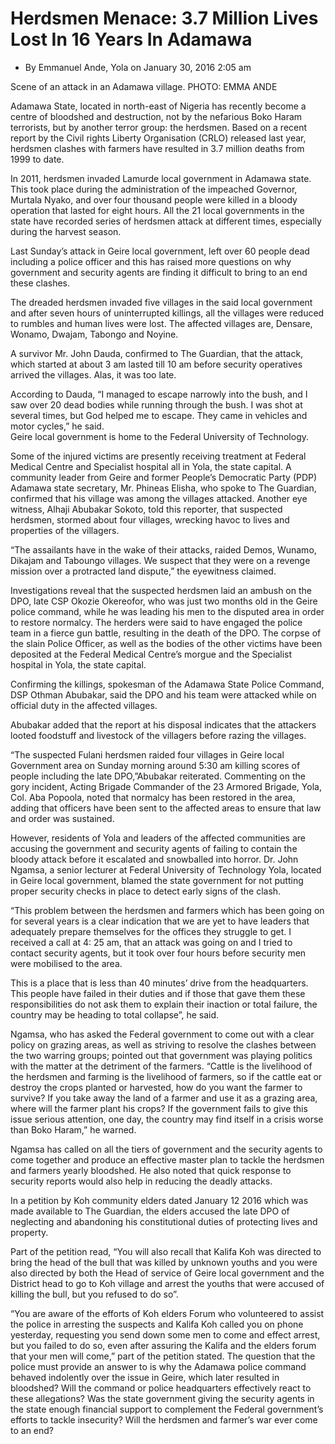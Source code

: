 # Herdsmen Menace: 3.7 Million Lives Lost In 16 Years In Adamawa

  * By Emmanuel Ande, Yola on January 30, 2016 2:05 am 

Scene of an attack in an Adamawa village. PHOTO: EMMA ANDE

Adamawa State, located in north-east of Nigeria has recently become a centre of bloodshed and destruction, not by the nefarious Boko Haram terrorists, but by another terror group: the herdsmen. Based on a recent report by the Civil rights Liberty Organisation \(CRLO\) released last year, herdsmen clashes with farmers have resulted in 3.7 million deaths from 1999 to date.

In 2011, herdsmen invaded Lamurde local government in Adamawa state. This took place during the administration of the impeached Governor, Murtala Nyako, and over four thousand people were killed in a bloody operation that lasted for eight hours. All the 21 local governments in the state have recorded series of herdsmen attack at different times, especially during the harvest season.

Last Sunday’s attack in Geire local government, left over 60 people dead including a police officer and this has raised more questions on why government and security agents are finding it difficult to bring to an end these clashes.

The dreaded herdsmen invaded five villages in the said local government and after seven hours of uninterrupted killings, all the villages were reduced to rumbles and human lives were lost. The affected villages are, Densare, Wonamo, Dwajam, Tabongo and Noyine.

A survivor Mr. John Dauda, confirmed to The Guardian, that the attack, which started at about 3 am lasted till 10 am before security operatives arrived the villages. Alas, it was too late.

According to Dauda, “I managed to escape narrowly into the bush, and I saw over 20 dead bodies while running through the bush. I was shot at several times, but God helped me to escape. They came in vehicles and motor cycles,” he said.  
Geire local government is home to the Federal University of Technology.

Some of the injured victims are presently receiving treatment at Federal Medical Centre and Specialist hospital all in Yola, the state capital. A community leader from Geire and former People’s Democratic Party \(PDP\) Adamawa state secretary, Mr. Phineas Elisha, who spoke to The Guardian, confirmed that his village was among the villages attacked. Another eye witness, Alhaji Abubakar Sokoto, told this reporter, that suspected herdsmen, stormed about four villages, wrecking havoc to lives and properties of the villagers.

“The assailants have in the wake of their attacks, raided Demos, Wunamo, Dikajam and Taboungo villages. We suspect that they were on a revenge mission over a protracted land dispute,” the eyewitness claimed.

Investigations reveal that the suspected herdsmen laid an ambush on the DPO, late CSP Okozie Okereofor, who was just two months old in the Geire police command, while he was leading his men to the disputed area in order to restore normalcy. The herders were said to have engaged the police team in a fierce gun battle, resulting in the death of the DPO. The corpse of the slain Police Officer, as well as the bodies of the other victims have been deposited at the Federal Medical Centre’s morgue and the Specialist hospital in Yola, the state capital.

Confirming the killings, spokesman of the Adamawa State Police Command, DSP Othman Abubakar, said the DPO and his team were attacked while on official duty in the affected villages.

Abubakar added that the report at his disposal indicates that the attackers looted foodstuff and livestock of the villagers before razing the villages.

“The suspected Fulani herdsmen raided four villages in Geire local Government area on Sunday morning around 5:30 am killing scores of people including the late DPO,”Abubakar reiterated. Commenting on the gory incident, Acting Brigade Commander of the 23 Armored Brigade, Yola, Col. Aba Popoola, noted that normalcy has been restored in the area, adding that officers have been sent to the affected areas to ensure that law and order was sustained.

However, residents of Yola and leaders of the affected communities are accusing the government and security agents of failing to contain the bloody attack before it escalated and snowballed into horror. Dr. John Ngamsa, a senior lecturer at Federal University of Technology Yola, located in Geire local government, blamed the state government for not putting proper security checks in place to detect early signs of the clash.

“This problem between the herdsmen and farmers which has been going on for several years is a clear indication that we are yet to have leaders that adequately prepare themselves for the offices they struggle to get. I received a call at 4: 25 am, that an attack was going on and I tried to contact security agents, but it took over four hours before security men were mobilised to the area.

This is a place that is less than 40 minutes’ drive from the headquarters. This people have failed in their duties and if those that gave them these responsibilities do not ask them to explain their inaction or total failure, the country may be heading to total collapse”, he said.

Ngamsa, who has asked the Federal government to come out with a clear policy on grazing areas, as well as striving to resolve the clashes between the two warring groups; pointed out that government was playing politics with the matter at the detriment of the farmers. “Cattle is the livelihood of the herdsmen and farming is the livelihood of farmers, so if the cattle eat or destroy the crops planted or harvested, how do you want the farmer to survive? If you take away the land of a farmer and use it as a grazing area, where will the farmer plant his crops? If the government fails to give this issue serious attention, one day, the country may find itself in a crisis worse than Boko Haram,” he warned.

Ngamsa has called on all the tiers of government and the security agents to come together and produce an effective master plan to tackle the herdsmen and farmers yearly bloodshed. He also noted that quick response to security reports would also help in reducing the deadly attacks.

In a petition by Koh community elders dated January 12 2016 which was made available to The Guardian, the elders accused the late DPO of neglecting and abandoning his constitutional duties of protecting lives and property.

Part of the petition read, “You will also recall that Kalifa Koh was directed to bring the head of the bull that was killed by unknown youths and you were also directed by both the Head of service of Geire local government and the District head to go to Koh village and arrest the youths that were accused of killing the bull, but you refused to do so”.

“You are aware of the efforts of Koh elders Forum who volunteered to assist the police in arresting the suspects and Kalifa Koh called you on phone yesterday, requesting you send down some men to come and effect arrest, but you failed to do so, even after assuring the Kalifa and the elders forum that your men will come,” part of the petition stated. The question that the police must provide an answer to is why the Adamawa police command behaved indolently over the issue in Geire, which later resulted in bloodshed? Will the command or police headquarters effectively react to these allegations? Was the state government giving the security agents in the state enough financial support to complement the Federal government’s efforts to tackle insecurity? Will the herdsmen and farmer’s war ever come to an end?
